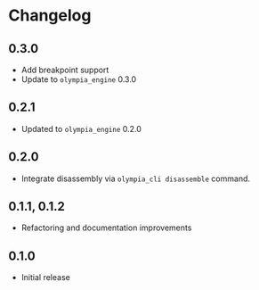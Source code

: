 # Changelog

## 0.3.0

* Add breakpoint support
* Update to `olympia_engine` 0.3.0

## 0.2.1

* Updated to `olympia_engine` 0.2.0

## 0.2.0

* Integrate disassembly via `olympia_cli disassemble` command.

## 0.1.1, 0.1.2

* Refactoring and documentation improvements

## 0.1.0

* Initial release